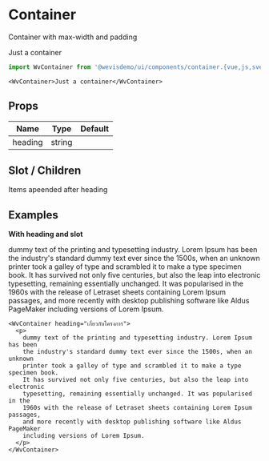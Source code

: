 # Container

Container with max-width and padding

<WvContainer>Just a container</WvContainer>

```js
import WvContainer from '@wevisdemo/ui/components/container.{vue,js,svelte}';
```

```vue
<WvContainer>Just a container</WvContainer>
```

## Props

| Name    | Type   | Default |
| ------- | ------ | ------- |
| heading | string |         |

## Slot / Children

Items apeended after heading

## Examples

**With heading and slot**

<WvContainer heading="เกี่ยวกับโครงการ">
  <p>
    dummy text of the printing and typesetting industry. Lorem Ipsum has been the industry's standard dummy text ever since the 1500s, when an unknown printer took a galley of type and scrambled it to make a type specimen book. It has survived not only five centuries, but also the leap into electronic typesetting, remaining essentially unchanged. It was popularised in the 1960s with the release of Letraset sheets containing Lorem Ipsum passages, and more recently with desktop publishing software like Aldus PageMaker including versions of Lorem Ipsum.
  </p>
</WvContainer>

```vue
<WvContainer heading="เกี่ยวกับโครงการ">
  <p>
    dummy text of the printing and typesetting industry. Lorem Ipsum has been
    the industry's standard dummy text ever since the 1500s, when an unknown
    printer took a galley of type and scrambled it to make a type specimen book.
    It has survived not only five centuries, but also the leap into electronic
    typesetting, remaining essentially unchanged. It was popularised in the
    1960s with the release of Letraset sheets containing Lorem Ipsum passages,
    and more recently with desktop publishing software like Aldus PageMaker
    including versions of Lorem Ipsum.
  </p>
</WvContainer>
```
